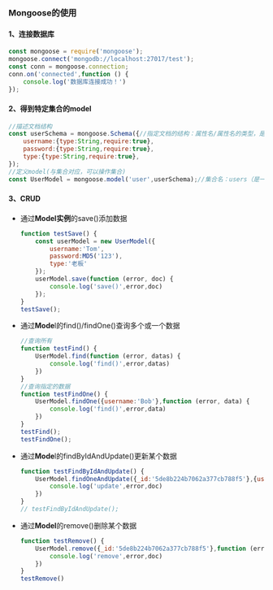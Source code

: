 ### Mongoose的使用

#### 1、连接数据库

```JavaScript
const mongoose = require('mongoose');
mongoose.connect('mongodb://localhost:27017/test');
const conn = mongoose.connection;
conn.on('connected',function () {
    console.log('数据库连接成功！')
});
```

#### 2、得到特定集合的model

```javascript
//描述文档结构
const userSchema = mongoose.Schema({//指定文档的结构：属性名/属性名的类型，是否时必须的，默认值
    username:{type:String,require:true},
    password:{type:String,require:true},
    type:{type:String,require:true},
});
//定义model(与集合对应，可以操作集合)
const UserModel = mongoose.model('user',userSchema);//集合名：users（是一个函数）
```

#### 3、CRUD

- 通过**Model实例**的save()添加数据

  ```JavaScript
  function testSave() {
      const userModel = new UserModel({
          username:'Tom',
          password:MD5('123'),
          type:'老板'
      });
      userModel.save(function (error, doc) {
          console.log('save()',error,doc)
      });
  }
  testSave();
  ```

- 通过**Mode**l的find()/findOne()查询多个或一个数据

  ```JavaScript
  //查询所有
  function testFind() {
      UserModel.find(function (error, datas) {
          console.log('find()',error,datas)
      })
  }
  //查询指定的数据
  function testFindOne() {
      UserModel.findOne({username:'Bob'},function (error, data) {
          console.log('find()',error,data)
      })
  }
  testFind();
  testFindOne();
  ```

- 通过**Mode**l的findByIdAndUpdate()更新某个数据

  ```JavaScript
  function testFindByIdAndUpdate() {
      UserModel.findOneAndUpdate({_id:'5de8b224b7062a377cb788f5'},{username:'Jack'},function (error, doc) {
          console.log('update',error,doc)
      })
  }
  // testFindByIdAndUpdate();
  ```

- 通过**Model**的remove()删除某个数据

  ```JavaScript
  function testRemove() {
      UserModel.remove({_id:'5de8b224b7062a377cb788f5'},function (error, doc) {
          console.log('remove',error,doc)
      })
  }
  testRemove()
  ```

  